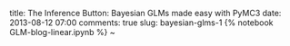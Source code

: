 title: The Inference Button: Bayesian GLMs made easy with PyMC3
date: 2013-08-12 07:00
comments: true
slug: bayesian-glms-1
{% notebook GLM-blog-linear.ipynb %}
~
